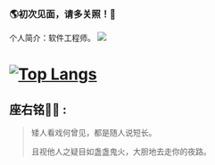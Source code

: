 ### 🌎初次见面，请多关照！👋

个人简介：软件工程师。
[![](https://github-readme-stats.vercel.app/api?username=heywecome&show_icons=true)](https://github.com/anuraghazra/github-readme-stats)

[![Top Langs](https://github-readme-stats.vercel.app/api/top-langs/?username=heywecome&langs_count=8&layout=compact)](https://github.com/anuraghazra/github-readme-stats)
=======

## 座右铭✍🏾 :

> 矮人看戏何曾见，都是随人说短长。
>
> 且视他人之疑目如盏盏鬼火，大胆地去走你的夜路。 

